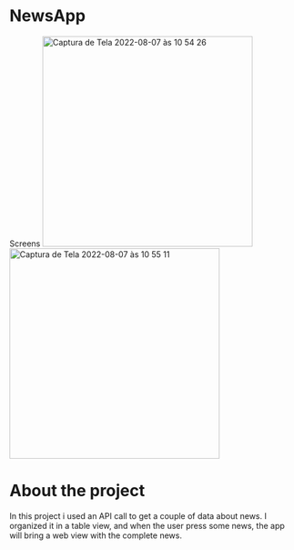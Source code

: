 # NewsApp

Screens
<img width="369" alt="Captura de Tela 2022-08-07 às 10 54 26" src="https://user-images.githubusercontent.com/101876344/183294226-ec8fd058-97a7-4522-963b-0211b2b1c0d8.png">
<img width="369" alt="Captura de Tela 2022-08-07 às 10 55 11" src="https://user-images.githubusercontent.com/101876344/183294236-fa8947e2-5980-4099-af9b-1e26cb4160ae.png">

# About the project
In this project i used an API call to get a couple of data about news. I organized it in a table view, and when the user press some news, the app will bring a web view with the complete news.
